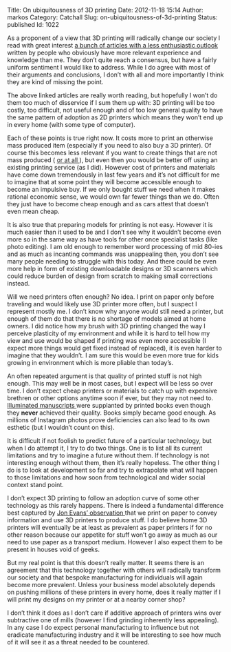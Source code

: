 Title: On ubiquitousness of 3D printing
Date: 2012-11-18 15:14
Author: markos
Category: Catchall
Slug: on-ubiquitousness-of-3d-printing
Status: published
Id: 1022

<html>
 <body>
  <div>
   <p>
    As a proponent of a view that 3D printing will radically change our society I read with great interest
    <a href="http://www.core77.com/blog/digital_fabrication/the_future_of_3d_printing_mere_misnomer_or_something_more_23835.asp" title=" The Future of 3D Printing: Mere Misnomer or Something More?">
     a bunch
    </a>
    <a href="http://techcrunch.com/2012/11/03/one-of-these-things-is-not-like-the-other/" title="3D Printers Are Not Like 2D Printers: A Rant">
     of articles
    </a>
    <a href="http://www.prsnlz.me/blogs/guestblog/3d-printing-then-now-and-in-the-future/" title="3D Printing — Then, Now and in the Future">
     with a less
    </a>
    <a href="http://graehamdouglas.wordpress.com/2012/11/06/3d-printers-are-not-the-future-of-manufacturing/" title="erspective on 3D printers from a mechanical designer">
     enthusiastic outlook
    </a>
    written by people who obviously have more relevant experience and knowledge than me. They don’t quite reach a consensus, but have a fairly uniform sentiment I would like to address. While I do agree with most of their arguments and conclusions, I don’t with all and more importantly I think they are kind of missing the point.
   </p>
   <p>
    The above linked articles are really worth reading, but hopefully I won’t do them too much of disservice if I sum them up with: 3D printing will be too costly, too difficult, not useful enough and of too low general quality to have the same pattern of adoption as 2D printers which means they won’t end up in every home (with some type of computer).
   </p>
   <p>
    Each of these points is true right now. It costs more to print an otherwise mass produced item (especially if you need to also buy a 3D printer). Of course this becomes less relevant if you want to create things that are not mass produced (
    <a href="pimping-my-notebook.html" title="My 3D print fix for a design problem">
     or at all
    </a>
    ), but even then you would be better off using an existing printing service (as I did). However cost of printers and materials have come down tremendously in last few years and it’s not difficult for me to imagine that at some point they will become accessible enough to become an impulsive buy. If we only bought stuff we need when it makes rational economic sense, we would own far fewer things than we do. Often they just have to become cheap enough and as cars attest that doesn’t even mean cheap.
   </p>
   <p>
    It is also true that preparing models for printing is not easy. However it is much easier than it used to be and I don’t see why it wouldn’t become even more so in the same way as have tools for other once specialist tasks (like photo editing). I am old enough to remember word processing of mid 80-ies and as much as  incanting commands was unappealing then, you don’t see many people needing to struggle with this today. And there could be even more help in form of existing downloadable designs or 3D scanners which could reduce burden of design from scratch to making small corrections instead.
   </p>
   <p>
    Will we need printers often enough? No idea. I print on paper only before traveling and would likely use 3D printer more often, but I suspect I represent mostly me. I don’t know why anyone would still need a printer, but enough of them do that there is no shortage of models aimed at home owners. I did notice how my brush with 3D printing changed the way I perceive plasticity of my environment and while it is hard to tell how my view and use would be shaped if printing was even more accessible (I expect more things would get fixed instead of replaced), it is even harder to imagine that they wouldn’t. I am sure this would be even more true for kids growing in environment which is more pliable than today’s.
   </p>
   <p>
    An often repeated argument is that quality of printed stuff is not high enough. This may well be in most cases, but I expect will be less so over time. I don’t expect cheap printers or materials to catch up with expensive brethren or other options anytime soon if ever, but they may not need to.
    <a href="http://en.wikipedia.org/wiki/Illuminated_manuscript" title="Description on Wikipedia">
     Illuminated manuscripts
    </a>
    were supplanted by printed books even though they
    <strong>
     never
    </strong>
    achieved their quality. Books simply became good enough. As millions of Instagram photos prove deficiencies can also lead to its own esthetic (but I wouldn’t count on this).
   </p>
   <p>
    It is difficult if not foolish to predict future of a particular technology, but when I do attempt it, I try to do two things. One is to list all its current limitations and try to imagine a future without them. If technology is not interesting enough without them, then it’s really hopeless. The other thing I do is to look at development so far and try to extrapolate what will happen to those limitations and how soon from technological and wider social context stand point.
   </p>
   <p>
    I don’t expect 3D printing to follow an adoption curve of some other technology as this rarely happens. There is indeed a fundamental difference best captured by
    <a href="http://techcrunch.com/2012/11/03/one-of-these-things-is-not-like-the-other/" title="Check fourth paragraph">
     Jon Evans’ observation
    </a>
    that we print on paper to convey information and use 3D printers to produce stuff. I do believe home 3D printers will eventually be at least as prevalent as paper printers if for no other reason because our appetite for stuff won’t go away as much as our need to use paper as a transport medium. However I also expect them to be present in houses void of geeks.
   </p>
   <p>
    But my real point is that this doesn’t really matter. It seems there is an agreement that this technology together with others will radically transform our society and that bespoke manufacturing for individuals will again become more prevalent. Unless your business model absolutely depends on pushing millions of these printers in every home, does it really matter if I will print my designs on my printer or at a nearby corner shop?
   </p>
   <p>
    I don’t think it does as I don’t care if additive approach of printers wins over subtractive one of mills (however I find grinding inherently less appealing). In any case I do expect personal manufacturing to influence but not eradicate manufacturing industry and it will be interesting to see how much of it will see it as a threat needed to be countered.
   </p>
  </div>
 </body>
</html>